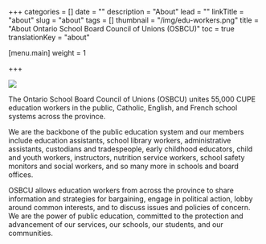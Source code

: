 +++
categories = []
date = ""
description = "About"
lead = ""
linkTitle = "about"
slug = "about"
tags = []
thumbnail = "/img/edu-workers.png"
title = "About Ontario School Board Council of Unions (OSBCU)"
toc = true
translationKey = "about"


[menu.main]
weight = 1

+++

![](.././img/edu-workers.png)

The Ontario School Board Council of Unions (OSBCU) unites 55,000 CUPE education workers in the public, Catholic, English, and French school systems across the province.

We are the backbone of the public education system and our members include education assistants, school library workers, administrative assistants, custodians and tradespeople, early childhood educators, child and youth workers, instructors, nutrition service workers, school safety monitors and social workers, and so many more in schools and board offices.

OSBCU allows education workers from across the province to share information and strategies for bargaining, engage in political action, lobby around common interests, and to discuss issues and policies of concern. We are the power of public education, committed to the protection and advancement of our services, our schools, our students, and our communities.
